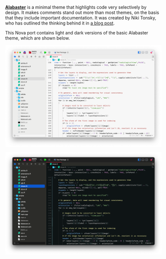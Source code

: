 [**Alabaster**](https://github.com/tonsky/sublime-scheme-alabaster) is a minimal theme that highlights code very selectively by design. It makes comments stand out more than most themes, on the basis that they include important documentation. It was created by Niki Tonsky, who has outlined the thinking behind it in [a blog post](https://tonsky.me/blog/syntax-highlighting/).

This Nova port contains light and dark versions of the basic Alabaster theme, which are shown below.

![Light theme](https://github.com/jonclayden/Alabaster_Nova/raw/main/Alabaster.novaextension/Images/extension/alabaster_light.png)

![Dark theme](https://github.com/jonclayden/Alabaster_Nova/raw/main/Alabaster.novaextension/Images/extension/alabaster_dark.png)
